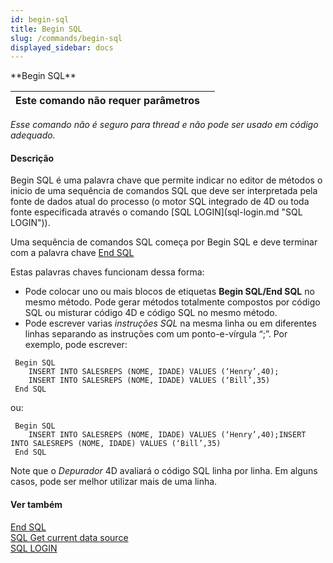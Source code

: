 ```yaml
---
id: begin-sql
title: Begin SQL
slug: /commands/begin-sql
displayed_sidebar: docs
---
```


<!--REF #_command_.Begin SQL.Syntax-->**Begin SQL**<!-- END REF-->
<!--REF #_command_.Begin SQL.Params-->
| Este comando não requer parâmetros |  |
| --- | --- |

<!-- END REF-->

*Esse comando não é seguro para thread e não pode ser usado em código adequado.*


#### Descrição 

<!--REF #_command_.Begin SQL.Summary-->Begin SQL é uma palavra chave que permite indicar no editor de métodos o inicio de uma sequência de comandos SQL que deve ser interpretada pela fonte de dados atual do processo (o motor SQL integrado de 4D ou toda fonte especificada através o comando [SQL LOGIN](sql-login.md "SQL LOGIN")).<!-- END REF-->  
  
Uma sequência de comandos SQL começa por Begin SQL e deve terminar com a palavra chave [End SQL](end-sql.md "End SQL")  
  
Estas palavras chaves funcionam dessa forma:

* Pode colocar uno ou mais blocos de etiquetas **Begin SQL/End SQL** no mesmo método. Pode gerar métodos totalmente compostos por código SQL ou misturar código 4D e código SQL no mesmo método.
* Pode escrever varias *instruções SQL* na mesma linha ou em diferentes linhas separando as instruções com um ponto-e-vírgula “;”. Por exemplo, pode escrever:

```4d
 Begin SQL
    INSERT INTO SALESREPS (NOME, IDADE) VALUES (‘Henry’,40);
    INSERT INTO SALESREPS (NOME, IDADE) VALUES (‘Bill’,35)
 End SQL
```

ou:

```4d
 Begin SQL
    INSERT INTO SALESREPS (NOME, IDADE) VALUES (‘Henry’,40);INSERT INTO SALESREPS (NOME, IDADE) VALUES (‘Bill’,35)
 End SQL
```

Note que o *Depurador* 4D avaliará o código SQL linha por linha. Em alguns casos, pode ser melhor utilizar mais de uma linha.

#### Ver também 

[End SQL](end-sql.md)  
[SQL Get current data source](sql-get-current-data-source.md)  
[SQL LOGIN](sql-login.md)  